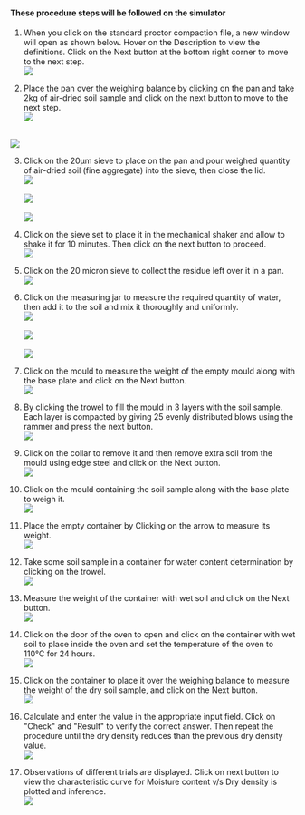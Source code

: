 #### These procedure steps will be followed on the simulator

1. When you click on the standard proctor compaction file, a new window will open as shown below. Hover on the Description to view the definitions. Click on the Next button at the bottom right corner to move to the next step.</br>
<img src="images/1.png"/></br>

2. Place the pan over the weighing balance by clicking on the pan and take 2kg of air-dried soil sample and click on the next button to move to the next step.</br>
<img src="images/2.png"/></br></br>
<img src="images/3.png"/>

3. Click on the 20µm sieve to place on the pan and pour weighed quantity of air-dried soil (fine aggregate) into the sieve, then close the lid.</br>
<img src="images/4.png" /></br></br>
<img src="images/5.png" /></br></br>
<img src="images/6.png" /></br>

4. Click on the sieve set to place it in the mechanical shaker and allow to shake it for 10 minutes. Then click on the next button to proceed.</br>
<img src="images/9.png" /></br>

5. Click on the 20 micron sieve to collect the residue left over it in a pan.</br>
<img src="images/12.png" /></br>

6. Click on the measuring jar to measure the required quantity of water, then add it to the soil and mix it thoroughly and uniformly.</br>
<img src="images/13.png"/></br></br>
<img src="images/14.png"/></br></br>
<img src="images/15.png"/></br>

7. Click on the mould to measure the weight of the empty mould along with the base plate and click on the Next button.</br>
<img src="images/16.png"/></br>

8. By clicking the trowel to fill the mould in 3 layers with the soil sample. Each layer is compacted by giving 25 evenly distributed blows using the rammer and press the next button.</br>
<img src="images/18.png"/></br>

9. Click on the collar to remove it and then remove extra soil from the mould using edge steel and click on the Next button.</br>
<img src="images/20.png"/></br>

10. Click on the mould containing the soil sample along with the base plate to weigh it.</br>
<img src="images/21.png"/></br>

11. Place the empty container by Clicking on the arrow to measure its weight.</br>
<img src="images/22.png"/></br>

12. Take some soil sample in a container for water content determination by clicking on the trowel.</br>
<img src="images/24.png"/></br>

13. Measure the weight of the container with wet soil and click on the Next button.</br>
<img src="images/25.png"/></br>

14. Click on the door of the oven to open and click on the container with wet soil to place inside the oven and set the temperature of the oven to 110&deg;C for 24 hours.</br>
<img src="images/26.png"/></br>

15. Click on the container to place it over the weighing balance to measure the weight of the dry soil sample, and click on the Next button.</br>
<img src="images/27.png"/></br>

16. Calculate and enter the value in the appropriate input field. Click on "Check" and "Result" to verify the correct answer. Then repeat the procedure until the dry density  reduces than the previous dry density value.</br>
<img src="images/28.png"/></br>

17. Observations of different trials are displayed. Click on next button to view the characteristic curve for Moisture content v/s Dry density is plotted and inference.</br>
<img src="images/30.png"/></br>

